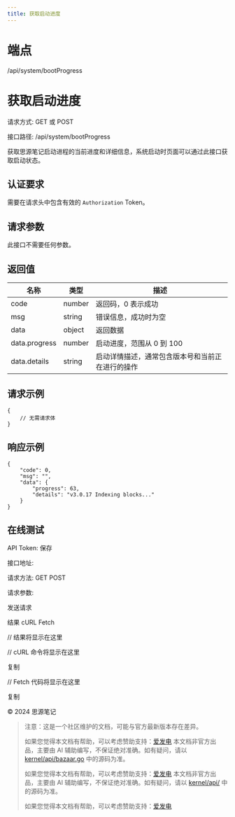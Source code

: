 ```yaml
---
title: 获取启动进度
---
```

# 端点

/api/system/bootProgress

# 获取启动进度

请求方式: GET 或 POST

接口路径: /api/system/bootProgress

获取思源笔记启动进程的当前进度和详细信息，系统启动时页面可以通过此接口获取启动状态。

## 认证要求

需要在请求头中包含有效的 `Authorization` Token。

## 请求参数

此接口不需要任何参数。

## 返回值

| 名称 | 类型 | 描述 |
| --- | --- | --- |
| code | number | 返回码，0 表示成功 |
| msg | string | 错误信息，成功时为空 |
| data | object | 返回数据 |
| data.progress | number | 启动进度，范围从 0 到 100 |
| data.details | string | 启动详情描述，通常包含版本号和当前正在进行的操作 |

## 请求示例

```
{
    // 无需请求体
}
```

## 响应示例

```
{
    "code": 0,
    "msg": "",
    "data": {
        "progress": 63,
        "details": "v3.0.17 Indexing blocks..."
    }
}
```

## 在线测试

API Token:  保存

接口地址: 

请求方法: GET POST

请求参数:

发送请求

结果 cURL Fetch

// 结果将显示在这里

// cURL 命令将显示在这里

复制

// Fetch 代码将显示在这里

复制

© 2024 思源笔记

> 注意：这是一个社区维护的文档，可能与官方最新版本存在差异。
> 
> 如果您觉得本文档有帮助，可以考虑赞助支持：[爱发电](https://afdian.com/a/leolee9086?tab=feed)
> 本文档非官方出品，主要由 AI 辅助编写，不保证绝对准确。如有疑问，请以 [kernel/api/bazaar.go](https://github.com/siyuan-note/siyuan/blob/master/kernel/api/bazaar.go) 中的源码为准。
> 
> 如果您觉得本文档有帮助，可以考虑赞助支持：[爱发电](https://afdian.com/a/leolee9086?tab=feed)
> 本文档非官方出品，主要由 AI 辅助编写，不保证绝对准确。如有疑问，请以 [kernel/api/](https://github.com/siyuan-note/siyuan/blob/master/kernel/api/) 中的源码为准。
> 
> 如果您觉得本文档有帮助，可以考虑赞助支持：[爱发电](https://afdian.com/a/leolee9086?tab=feed)
